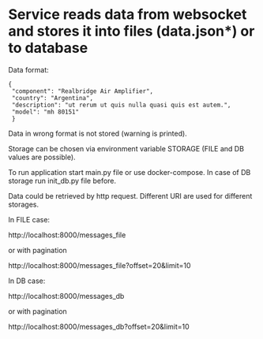 # Service reads data from websocket and stores it into files (data.json*) or to database

Data format:
```
{
 "component": "Realbridge Air Amplifier",
 "country": "Argentina",
 "description": "ut rerum ut quis nulla quasi quis est autem.",
 "model": "mh 80151"
 }
 ```
Data in wrong format is not stored (warning is printed).<p>

Storage can be chosen via environment variable STORAGE (FILE and DB values are possible).<p>

To run application start main.py file or use docker-compose. In case of DB storage run init_db.py file before.

Data could be retrieved by http request. Different URI are used for different storages.<p>
In FILE case:<p> 
http://localhost:8000/messages_file <p>
 or with pagination<p>
 http://localhost:8000/messages_file?offset=20&limit=10

In DB case:<p> 
http://localhost:8000/messages_db <p>
 or with pagination<p>
 http://localhost:8000/messages_db?offset=20&limit=10
